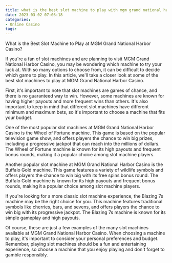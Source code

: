 ```yaml
---
title: what is the best slot machine to play with mgm grand national harbor casino
date: 2023-03-02 07:03:18
categories:
- Online Casino
tags:
---
```

What is the Best Slot Machine to Play at MGM Grand National Harbor Casino?

If you're a fan of slot machines and are planning to visit MGM Grand National Harbor Casino, you may be wondering which machine to try your luck at. With so many options to choose from, it can be difficult to decide which game to play. In this article, we'll take a closer look at some of the best slot machines to play at MGM Grand National Harbor Casino.

First, it's important to note that slot machines are games of chance, and there is no guaranteed way to win. However, some machines are known for having higher payouts and more frequent wins than others. It's also important to keep in mind that different slot machines have different minimum and maximum bets, so it's important to choose a machine that fits your budget.

One of the most popular slot machines at MGM Grand National Harbor Casino is the Wheel of Fortune machine. This game is based on the popular television game show, and offers players the chance to win big prizes, including a progressive jackpot that can reach into the millions of dollars. The Wheel of Fortune machine is known for its high payouts and frequent bonus rounds, making it a popular choice among slot machine players.

Another popular slot machine at MGM Grand National Harbor Casino is the Buffalo Gold machine. This game features a variety of wildlife symbols and offers players the chance to win big with its free spins bonus round. The Buffalo Gold machine is known for its high payouts and frequent bonus rounds, making it a popular choice among slot machine players.

If you're looking for a more classic slot machine experience, the Blazing 7s machine may be the right choice for you. This machine features traditional symbols like cherries, bars, and sevens, and offers players the chance to win big with its progressive jackpot. The Blazing 7s machine is known for its simple gameplay and high payouts.

Of course, these are just a few examples of the many slot machines available at MGM Grand National Harbor Casino. When choosing a machine to play, it's important to consider your personal preferences and budget. Remember, playing slot machines should be a fun and entertaining experience, so choose a machine that you enjoy playing and don't forget to gamble responsibly.